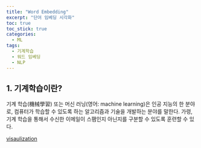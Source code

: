 ```yaml
---
title: "Word Embedding"
excerpt: "단어 임베딩 시각화"
toc: true
toc_stick: true
categories:
  - ML
tags:
  - 기계학습
  - 워드 임베딩
  - NLP
---
```


## 1. 기계학습이란?

기계 학습(機械學習) 또는 머신 러닝(영어: machine learning)은 인공 지능의 한 분야로, 컴퓨터가 학습할 수 있도록 하는 알고리즘과 기술을 개발하는 분야를 말한다. 가령, 기계 학습을 통해서 수신한 이메일이 스팸인지 아닌지를 구분할 수 있도록 훈련할 수 있다.

[visaulization]("http://projector.tensorflow.org/?config=https://gist.github.com/koreain/adeea7765780f216128311e8c13ce491.js")